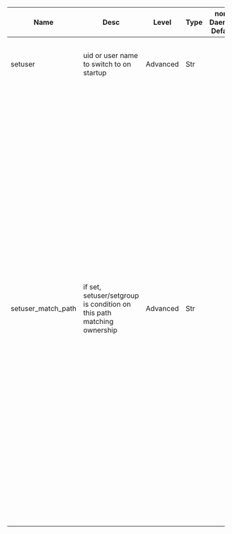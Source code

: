 | Name | Desc | Level | Type | non-Daemon Default | Daemon Default | Min | Max | Valid Values | verbatim | See also | Flags | Services | Validator | Long Desc | Tags |
| --- | --- | --- | --- | --- | --- | --- | --- | --- | --- | --- | --- | --- | --- | --- | --- |
| <span id="SP_setuser">setuser</span> |  uid or user name to switch to on startup | Advanced | Str |  |  |  |  |  |  | [[setgroup](/config/global/setgroup.md#SP_setgroup)] | STARTUP | ["mon", "mgr", "osd", "mds"] |  | This is normally specified by the systemd unit file. | service |
| <span id="SP_setuser_match_path">setuser_match_path</span> |  if set, setuser/setgroup is condition on this path matching ownership | Advanced | Str |  |  |  |  |  |  | [[setuser](/config/global/setuser.md#SP_setuser), [setgroup](/config/global/setgroup.md#SP_setgroup)] | STARTUP | ["mon", "mgr", "osd", "mds"] |  | If setuser or setgroup are specified, and this option is non-empty, then the uid/gid of the daemon will only be changed if the file or directory specified by this option has a matching uid and/or gid.  This exists primarily to allow switching to user ceph for OSDs to be conditional on whether the osd data contents have also been chowned after an upgrade.  This is normally specified by the systemd unit file. | service |
